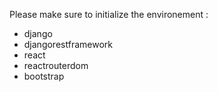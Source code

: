 Please make sure to initialize the environement :
 - django
 - djangorestframework
 - react
 - reactrouterdom
 - bootstrap
